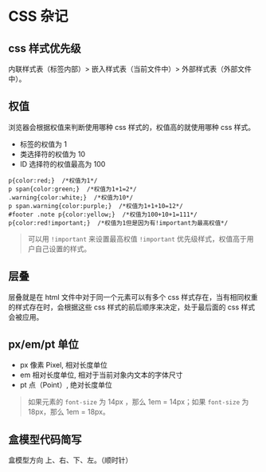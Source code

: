 # CSS 杂记

## css 样式优先级

内联样式表（标签内部）> 嵌入样式表（当前文件中）> 外部样式表（外部文件中）。

## 权值

浏览器会根据权值来判断使用哪种 css 样式的，权值高的就使用哪种 css 样式。

- 标签的权值为 1
- 类选择符的权值为 10
- ID 选择符的权值最高为 100

```
p{color:red;}  /*权值为1*/
p span{color:green;}  /*权值为1+1=2*/
.warning{color:white;}  /*权值为10*/
p span.warning{color:purple;}  /*权值为1+1+10=12*/
#footer .note p{color:yellow;}  /*权值为100+10+1=111*/
p{color:red!important;}  /*权值为1但是因为有!important为最高权值*/
```

> 可以用 `!important` 来设置最高权值 `!important` 优先级样式，权值高于用户自己设置的样式。

## 层叠

层叠就是在 html 文件中对于同一个元素可以有多个 css 样式存在，当有相同权重的样式存在时，会根据这些 css 样式的前后顺序来决定，处于最后面的 css 样式会被应用。

## px/em/pt 单位

- px 像素 Pixel, 相对长度单位
- em 相对长度单位, 相对于当前对象内文本的字体尺寸
- pt 点（Point）, 绝对长度单位

> 如果元素的 `font-size` 为 14px ，那么 1em = 14px；如果 `font-size` 为 18px，那么 1em = 18px。

## 盒模型代码简写

盒模型方向 上、右、下、左。（顺时针）

